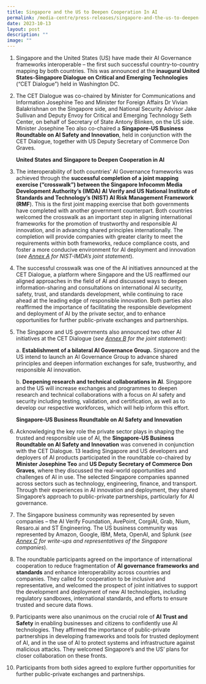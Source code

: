 ```yaml
---
title: Singapore and the US to Deepen Cooperation In AI
permalink: /media-centre/press-releases/singapore-and-the-us-to-deepen-cooperation-in-ai/
date: 2023-10-13
layout: post
description: ""
image: ""
---
```

1. Singapore and the United States (US) have made their AI Governance frameworks interoperable – the first such successful country-to-country mapping by both countries. This was announced at the **inaugural United States-Singapore Dialogue on Critical and Emerging Technologies** (“CET Dialogue”) held in Washington DC. 

2. The CET Dialogue was co-chaired by Minister for Communications and Information Josephine Teo and Minister for Foreign Affairs Dr Vivian Balakrishnan on the Singapore side, and National Security Advisor Jake Sullivan and Deputy Envoy for Critical and Emerging Technology Seth Center, on behalf of Secretary of State Antony Blinken, on the US side. Minister Josephine Teo also co-chaired a **Singapore-US Business Roundtable on AI Safety and Innovation**, held in conjunction with the CET Dialogue, together with US Deputy Secretary of Commerce Don Graves. 

    **United States and Singapore to Deepen Cooperation in AI**

3. The interoperability of both countries’ AI Governance frameworks was achieved through the **successful completion of a joint mapping exercise (“crosswalk”) between the Singapore Infocomm Media Development Authority’s (IMDA) AI Verify and US National Institute of Standards and Technology’s (NIST) AI Risk Management Framework (RMF**). This is the first joint mapping exercise that both governments have completed with another government counterpart. Both countries welcomed the crosswalk as an important step in aligning international frameworks for the promotion of trustworthy and responsible AI innovation, and in advancing shared principles internationally. The completion will provide companies with greater clarity to meet the requirements within both frameworks, reduce compliance costs, and foster a more conducive environment for AI deployment and innovation (*see [Annex A](/files/Press%20Releases%202023/annex%20a.pdf) for NIST-IMDA’s joint statement*). 

4. The successful crosswalk was one of the AI initiatives announced at the CET Dialogue, a platform where Singapore and the US reaffirmed our aligned approaches in the field of AI and discussed ways to deepen information-sharing and consultations on international AI security, safety, trust, and standards development, while continuing to race ahead at the leading edge of responsible innovation. Both parties also reaffirmed the importance of facilitating the responsible development and deployment of AI by the private sector, and to enhance opportunities for further public-private exchanges and partnerships. 

5. The Singapore and US governments also announced two other AI initiatives at the CET Dialogue (*see [Annex B](/files/Press%20Releases%202023/annex%20b.pdf) for the joint statement*): 

    a. **Establishment of a bilateral AI Governance Group.** Singapore and the US intend to launch an AI Governance Group to advance shared principles and deepen information exchanges for safe, trustworthy, and responsible AI innovation. 
		
    b. **Deepening research and technical collaborations in AI**. Singapore and the US will increase exchanges and programmes to deepen research and technical collaborations with a focus on AI safety and security including testing, validation, and certification, as well as to develop our respective workforces, which will help inform this effort.
		
    **Singapore-US Business Roundtable on AI Safety and Innovation**


6. Acknowledging the key role the private sector plays in shaping the trusted and responsible use of AI, the **Singapore-US Business Roundtable on AI Safety and Innovation** was convened in conjunction with the CET Dialogue. 13 leading Singapore and US developers and deployers of AI products participated in the roundtable co-chaired by **Minister Josephine Teo** and **US Deputy Secretary of Commerce Don Graves**, where they discussed the real-world opportunities and challenges of AI in use. The selected Singapore companies spanned across sectors such as technology, engineering, finance, and transport. Through their experiences in AI innovation and deployment, they shared Singapore’s approach to public-private partnerships, particularly for AI governance. 

7. The Singapore business community was represented by seven companies – the AI Verify Foundation, AvePoint, CorgiAI, Grab, Nium, Resaro.ai and ST Engineering. The US business community was represented by Amazon, Google, IBM, Meta, OpenAI, and Splunk (*see [Annex C](/files/Press%20Releases%202023/annex%20c.pdf) for write-ups and representatives of the Singapore companies*).

8. The roundtable participants agreed on the importance of international cooperation to reduce fragmentation of **AI governance frameworks and standards** and enhance interoperability across countries and companies. They called for cooperation to be inclusive and representative, and welcomed the prospect of joint initiatives to support the development and deployment of new AI technologies, including regulatory sandboxes, international standards, and efforts to ensure trusted and secure data flows. 

9. Participants were also unanimous on the crucial role of **AI Trust and Safety** in enabling businesses and citizens to confidently use AI technologies. They affirmed the importance of public-private partnerships in developing frameworks and tools for trusted deployment of AI, and in the use of AI to protect systems and infrastructure against malicious attacks. They welcomed Singapore’s and the US’ plans for closer collaboration on these fronts. 

10. Participants from both sides agreed to explore further opportunities for further public-private exchanges and partnerships.